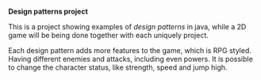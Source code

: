 **Design patterns project**

This is a project showing examples of *design patterns* in java, while a 2D game will be being done together with each uniquely project.

Each design pattern adds more features to the game, which is RPG styled. Having different enemies and attacks, including even powers. It is possible to change the character status, like strength, speed and jump high.